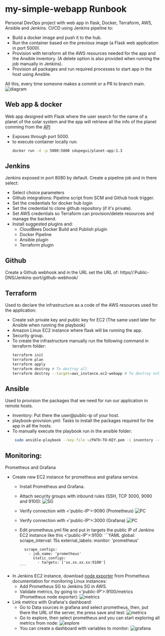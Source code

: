 # my-simple-webapp Runbook
Personal DevOps project with web app in flask, Docker, Terraform, AWS, Ansible and Jenkins.
CI/CD using Jenkins pipeline to:
- Build a docker image and push it to the hub.
- Run the container based on the previous image (a Flask web application in port 5000).
- Provision with terraform all the AWS resources needed for the app and the Ansible inventory. (A delete option is also provided when running the job manually in Jenkins).
- Provision all packages and run required processes to start app in the host using Ansible.

All this, every time someone makes a commit or a PR to branch main.
![diagram](images/flask-web-app.jpg)
 
## Web app & docker
Web app designed with Flask where the user search for the name of a planet of the solar system and the app will retrieve all the info of the planet comming from the [API](https://api.le-systeme-solaire.net/swagger/)
- Exposes through port 5000.
- to execute container locally run: 
    ```sh
    docker run -d -p 5000:5000 sdupegui/planet-app:1.3
    ```
    
## Jenkins
Jenkins exposed in port 8080 by default. Create a pipeline job and in there select: 
- Select choice parameters
- Github integrations: Pipeline script from SCM and Github hook trigger.
- Set the credentials for docker hub login
- Set the credential to clone github repository (if it's private).
- Set AWS credentials so Terraform can provision/delete resources and manage the backend.
- Install suggested plugins and: 
  - CloudBees Docker Build and Publish plugin
  - Docker Pipeline
  - Ansible plugin
  - Terraform plugin


## Github
Create a Github webhook and in the URL set the URL of: https//:Public-DNS/Jenkins-port/github-webhook/

## Terraform
Used to declare the infrastructure as a code of the AWS resources used for the application:
- Create ssh private key and public key for EC2 (The same used later for Ansible when running the playbook)
- Amazon Linux EC2 instance where flask will be running the app.
- Security group.
- To create the infrastructure manually run the following command in terraform folder:
    ```sh
    terraform init
    terraform plan
    terraform apply
    terraform destroy # To destroy all
    terraform destroy --target=aws_instance.ec2-webapp # To destroy only the ec2 (app)
    ```

## Ansible
Used to provision the packages that we need for run our application in remote hosts.
- Inventory: Put there the user@public-ip of your host.
- playbook-provision.yml: Tasks to install the packages required for the app in all the hosts.
- To manually execute the playbook run in the ansible folder:
   ```sh
    sudo ansible-playbook --key-file ~/PATH-TO-KEY.pem -i inventory --ask-become-pass playbook.yml       
   ```

## Monitoring: 
Prometheus and Grafana
- Create new EC2 instance for prometheus and grafana service.
    - Install Prometheus and Grafana.
    - Attach security groups with inbound rules (SSH, TCP 3000, 9090 and 9100):
    ![SG](./images/SG.png)
    - Verify connection with <'public-IP'>:9090 (Prometheus)
    ![PC](./images/prometheus-connection.png)
    - Verify connection with <'public-IP'>:3000 (Grafana)
    ![PC](./images/grafana-connection.png)
    - Edit prometheus.yml file and put in targets the public IP of Jenkins EC2 instance like this <'public-IP'>:9100:
          ```YAML
            global:
              scrape_interval: 15s
              external_labels:
                monitor: 'prometheus'

            scrape_configs:
              - job_name: 'prometheus'
                static_configs:
                  - targets: ['xx.xx.xx.xx:9100']
          ```
- In Jenkins EC2 instance, download [node exporter](https://prometheus.io/docs/guides/node-exporter/) from Prometheus documentation for monitoring Linux instances:
    - Add Prometheus SG to Jenkins SG in AWS.
    - Validate metrics, by going to <'public-IP'>:9100/metrics (Prometheus node exporter):
    ![metrics](./images/metrics.png)
- Link metrics with Grafana's dashboard:
    - Go to Data sources in grafana and select prometheus, then, put there the URL of the server, the press save and test:
    ![metrics](./images/metrics.png)
    - Go to explore, then select prometheus and you can start exploring all metrics from node:
    ![explore](./images/explore.png)
    - You can create a dashboard with variables to monitor:
     ![grafana](./images/grafana.png)